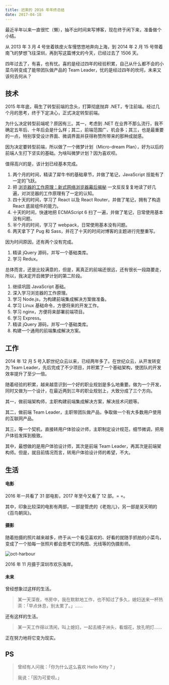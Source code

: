 ```yaml
---
title: 迟来的 2016 年年终总结
date: 2017-04-18
---
```


最近半年以来一直很忙（懒），抽不出时间来写博客，现在终于闲下来，准备做个小结。

从 2013 年 3 月 4 号坐着铁皮火车慢悠悠地奔向上海，到 2014 年 2 月 15 号带着南飞的梦想飞往深圳，再到写这篇博文的今天，已经过去了 1506 天。

四年过去了，有喜，也有忧。喜的是经过四年的经验积累，自己从什么都不会的小菜鸟转变成了能带团队做产品的 Team Leader，忧的是经过四年的坎坷，未来又该何去何从？

<!-- more -->

## 技术

2015 年年底，萌生了转型前端的念头，打算彻底抛弃 .NET，专注前端。经过几个月的思考，终于下定决心，正式决定转型前端。

为什么决定转型前端呢？原因有三。其一，考虑到 .NET 在业界不那么流行，我不确定五年后、十年后会是什么样；其二，前端范围广、机会多；其三，也是最重要的一点，特别享受设计界面、微调界面并获得称赞所带来的那种成就感。

因为决定要转型前端，所以做了一个微梦计划（Micro-dream Plan），好为以后的前端人生打下坚实的基础。为啥叫微梦计划？因为喜欢呗。

值得高兴的是，该计划已经基本完成。

1. 两个月的时间，精读了犀牛书的基础章节，并做了笔记，JavaScript 技能有了一定的飞跃。
2. 把 [浏览器的工作原理：新式网络浏览器幕后揭秘](https://www.html5rocks.com/zh/tutorials/internals/howbrowserswork/) 一文反反复复地读了好几遍，对浏览器的工作原理有了一定的认知。
3. 四十天的时间，学习了 React 以及 React Router，并做了笔记，拥有了构造 React 底层组件的能力。
4. 十天的时间，快速地把 ECMAScript 6 扫了一遍，并做了笔记，日常使用基本没有问题。
5. 半个月的时间，学习了 webpack，日常使用基本没有问题。
6. 两天拿下了 Pug 和 Sass，并花了十天的时间对博客的主题进行完整重写。

因为时间原因，还有两个没有完成。

1. 精读 jQuery 源码，并写一个基础类库。
2. 学习 Redux。

总体而言，还是比较满意的，但是，离真正的前端还很远，还有很长一段路要走，所以，我决定开启微梦计划的第二阶段。

1. 继续巩固 JavaScript 基础。
2. 深入学习浏览器的工作原理。
3. 学习 Node.js，为构建前端集成解决方案做准备。
4. 学习 Linux 基础命令，方便将来的开发工作。
5. 学习 nginx，方便将来部署前端项目。
6. 学习 Express。
7. 精读 jQuery 源码，并写一个基础类库。
8. 构建一个通用的前端集成解决方案。

## 工作

2014 年 12 月 5 号入职世纪众云以来，已经两年多了。在世纪众云，从开发转变为 Team Leader，先后完成了不少项目，并积累了一个基础架构，使团队的开发效率提升了至少一倍。

随着经验的积累，越来越意识到一个好的职业规划是多么地重要。做为一个开发，同时又做为一个设计，在最近两到三年的职业规划上，大致分成了三个方向。

其一，做前端架构师，主职构建前端集成解决方案，解决技术问题等。

其二，做前端 Team Leader，主职带团队做产品，争取做一个有大多数用户使用的互联网产品。

其三，等一个契机，直接转用户体验设计师，主职制定设计规范，细节微调，把用户体验发挥到极致。

其中，最想做的是用户体验设计师，其次是前端 Team Leader，再其次是前端架构师。但是，就目前情况而言，转用户体验设计师的希望，不大。

## 生活

#### 电影

2016 年一共看了 31 部电影，2017 年至今又看了 12 部。= =。

其中，印象比较深的电影有两部，一部是管虎的《老炮儿》，另一部是吴天明的《百鸟朝凤》。

#### 摄影

随着拍摄的照片越来越多，终于从一个看见喜欢的、好看的就随手抓拍的小菜鸟，变成了一个拍每一张照片都会思考它的构图、光线等的伪摄影师。

![oct-harbour](https://static.uxwind.com/2017/04/18/year-end-summary/oct-harbour.jpg)

2016 年 11 月摄于深圳市欢乐海岸。

#### 未来

曾经想象过这样的生活。

> 某一天深夜，书房中，我在默默地工作，也不知过了多久，媳妇送来一杯热茶：「早点休息，别太累了。」……

还有这样的生活。

> 某一天工作得以清闲，叫上媳妇，一起去橘子洲头，看烟花，放孔明灯……

正在努力地将它变为现实。

## PS

> 曾经有人问我：「你为什么这么喜欢 Hello Kitty？」
>
> 我说：「因为可爱呗。」
